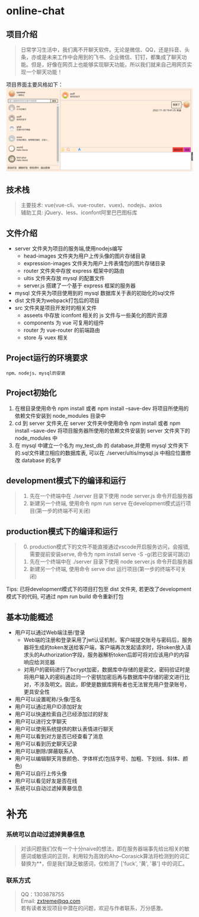 # online-chat

## 项目介绍
> 日常学习⽣活中，我们离不开聊天软件。⽆论是微信、QQ，还是抖⾳、头条，亦或是未来⼯作中会⽤到的⻜书、企业微信、钉钉，都集成了聊天功能。但是，好像在⽹⻚上也能够实现聊天功能，所以我们就来⾃⼰⽤⽹⻚实现⼀个聊天功能！

项目界面主要风格如下：
![Image loading failed](/src/assets/appearance.png)

## 技术栈
> 主要技术: vue(vue-cli、vue-router、vuex)、nodejs、axios    
> 辅助工具: jQuery、less、iconfont阿里巴巴图标库  

## 文件介绍
- server 文件夹为项目的服务端,使用nodejs编写
  - head-images 文件夹为用户上传头像的图片存储目录
  - expression-images 文件夹为用户上传表情包的图片存储目录
  - router 文件夹中存放 express 框架中的路由
  - ultis 文件夹存放 mysql 的配置文件
  - server.js 搭建了一个基于 express 框架的服务器
- mysql 文件夹为项目使用到的 mysql 数据库关于表的初始化的sql文件
- dist 文件夹为webpack打包后的项目
- src 文件夹是项目开发时的相关文件
  - asseets 中存放 iconfont 相关的 js 文件与一些美化的图片资源
  - components 为 vue 可复用的组件
  - router 为 vue-router 的前端路由
  - store 与 vuex 相关

## Project运行的环境要求
```
npm、nodejs、mysql的安装
```

## Project初始化
1. 在根目录使用命令 npm install 或者 npm install –save-dev 将项目所使用的依赖文件安装到 node_modules 目录中
2. cd 到 server 文件夹,在 server 文件夹中使用命令 npm install 或者 npm install –save-dev 将项目服务器所使用的依赖文件安装到 server 文件夹下的 node_modules 中
3. 在 mysql 中建立一个名为 my_test_db 的 database,并使用 mysql 文件夹下的.sql文件建立相应的数据库表, 可以在 ./server/ultis/mysql.js 中相应位置修改 database 的名字


## development模式下的编译和运行
> 1. 先在一个终端中在 ./server 目录下使用 node server.js 命令开启服务器   
> 2. 新建另一个终端, 使用命令 npm run serve 在development模式运行项目(第一步的终端不可关闭)  

## production模式下的编译和运行
> 0. production模式下的文件不能直接通过vscode开启服务访问，会报错, 需要提前安装serve, 命令为 npm install serve -S -g(若已安装可跳过)    
> 1. 先在一个终端中在 ./server 目录下使用 node server.js 命令开启服务器   
> 2. 新建另一个终端, 使用命令 serve dist 运行项目(第一步的终端不可关闭)  

Tips: 已将development模式下的项目打包至 dist 文件夹, 若更改了development模式下的代码, 可通过 npm run build 命令重新打包


## 基本功能概述
- 用户可以通过Web端注册/登录
  - Web端的注册和登录采用了jwt认证机制，客户端提交账号与密码后，服务器将生成的token发送给客户端，客户端再次发起请求时，将token放入请求头的Authorization字段，服务器解析token后即可将对应该用户的内容响应给浏览器
  - 对用户的密码进行了bcrypt加密，数据库中存储的是密文，密码验证时是将用户输入的密码通过同一个密钥加密后再与数据库中存储的密文进行比对，不涉及明文。因此，即使是数据库拥有者也无法冒充用户登录账号，更具安全性
- 用户可以设置昵称/头像/签名
- 用户可以通过用户ID添加好友
- 用户可以快速检索自己已经添加过的好友
- 用户可以进⾏⽂字聊天
- 用户可以使⽤系统提供的默认表情进⾏聊天
- 用户可以看到对⽅是否已经查看了消息
- 用户可以看到历史聊天记录
- 用户可以删除/屏蔽联系⼈
- 用户可以编辑聊天背景颜色、字体样式(包括字号、加粗、下划线、斜体、颜色)
- 用户可以自行上传头像
- 用户可以看见好友是否在线
- 系统可以自动过滤掉⻩暴信息


# 补充

### 系统可以自动过滤掉⻩暴信息
> 对该问题我们仅有一个十分naive的想法，即在服务器端事先给出相关的敏感词或敏感词的正则，利用较为高效的Aho–Corasick算法将检测到的词汇替换为**，但是我们缺乏敏感词，仅检测了 ['fuck', '黄', '暴'] 中的词汇。


### 联系方式
> QQ：1303878755  
> Email: zxtreme@qq.com  
> 若有读者发现项目中潜在的问题，欢迎与作者联系，万分感激。
